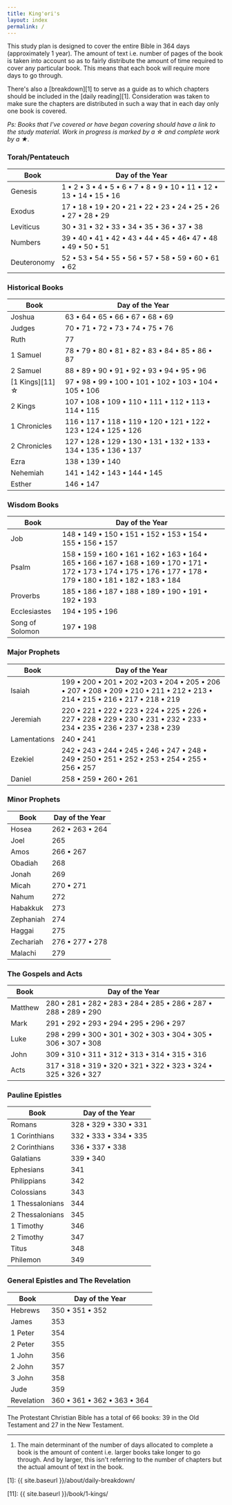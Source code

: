 ```yaml
---
title: King'ori's
layout: index
permalink: /
---
```


This study plan is designed to cover the entire Bible in 364 days (approximately
1 year). The amount of text i.e. number of pages of the book is taken into
account so as to fairly distribute the amount of time required to cover any
particular book. This means that each book will require more days to go through.

There's also a [breakdown][1] to serve as a guide as to which chapters should be
included in the [daily reading][1]. Consideration was taken to make sure the
chapters are distributed in such a way that in each day only one book is
covered.

_Ps: Books that I've covered or have began covering should have a link to the
study material. Work in progress is marked by a ☆ and complete work by a ★._

### Torah/Pentateuch

| Book               | Day of the Year                                   |
| ------------------ | ------------------------------------------------- |
| Genesis            | 1 •  2 •  3 •  4 •  5 •  6 •  7 •  8 •  9 •  10 •  11 •  12 •  13 •  14 •  15 •  16 |
| Exodus             | 17 •  18 •  19 •  20 •  21 •  22 •  23 •  24 •  25 •  26 •  27 •  28 •  29 |
| Leviticus          | 30 • 31 •  32 •  33 •  34 •  35 •  36 •  37 •  38 |
| Numbers            | 39 • 40 •  41 •  42 •  43 •  44 •  45 •  46•  47 •  48 •  49 •  50 •  51 |
| Deuteronomy        | 52 • 53 • 54 •  55 •  56 •  57 •  58 •  59 •  60 •  61 • 62 |

### Historical Books

| Book               | Day of the Year                                   |
| ------------------ | ------------------------------------------------- |
| Joshua             | 63 • 64 • 65 • 66 • 67 • 68 • 69 |
| Judges             | 70 • 71 • 72 • 73 • 74 • 75 • 76 |
| Ruth               | 77 |
| 1 Samuel           | 78 • 79 • 80 • 81 • 82 • 83 • 84 • 85 • 86 • 87 |
| 2 Samuel           | 88 • 89 • 90 • 91 • 92 • 93 • 94 • 95 • 96 |
| [1 Kings][11] ☆    | 97 • 98 • 99 • 100 • 101 • 102 • 103 • 104 • 105 • 106 |
| 2 Kings            | 107 • 108 • 109 • 110 • 111 • 112 • 113 • 114 • 115 |
| 1 Chronicles       | 116 • 117 • 118 • 119 • 120 • 121 • 122 • 123 • 124 • 125 • 126 |
| 2 Chronicles       | 127 • 128 • 129 • 130 • 131 • 132 • 133 • 134 • 135 • 136 • 137 |
| Ezra               | 138 • 139 • 140|
| Nehemiah           | 141 • 142 • 143 • 144 • 145 |
| Esther             | 146 • 147 |

### Wisdom Books

| Book               | Day of the Year                                   |
| ------------------ | ------------------------------------------------- |
|  Job               | 148 • 149 • 150 • 151 • 152 • 153 • 154 • 155 • 156 • 157 |
|  Psalm             | 158 • 159 • 160 • 161 • 162 • 163 • 164 • 165 • 166 • 167 • 168 • 169 • 170 • 171 • 172 • 173 • 174 • 175 • 176 • 177 • 178 • 179 • 180 • 181 • 182 • 183 • 184 |
|  Proverbs          | 185 • 186 • 187 • 188 • 189 • 190 • 191 • 192 • 193 |
|  Ecclesiastes      | 194 • 195 • 196 |
|  Song of Solomon   | 197 • 198 |

### Major Prophets

| Book               | Day of the Year                                   |
| ------------------ | ------------------------------------------------- |
| Isaiah             | 199 • 200 • 201 • 202 •203 • 204 • 205 • 206 • 207 • 208 • 209 • 210 • 211 • 212 • 213 • 214 • 215 • 216 • 217 • 218 • 219 |
| Jeremiah           | 220 • 221 • 222 • 223 • 224 • 225 • 226 • 227 • 228 • 229 • 230 • 231 • 232 • 233 • 234 • 235 • 236 • 237 • 238 • 239 |
| Lamentations       | 240 • 241 |
| Ezekiel            | 242 • 243 • 244 • 245 • 246 • 247 • 248 • 249 • 250 • 251 • 252 • 253 • 254 • 255 • 256 • 257 |
| Daniel             | 258 • 259 • 260  • 261 |

### Minor Prophets

| Book               | Day of the Year                                   |
| ------------------ | ------------------------------------------------- |
| Hosea              | 262 • 263 • 264 |
| Joel               | 265 |
| Amos               | 266 • 267  |
| Obadiah            | 268 |
| Jonah              | 269 |
| Micah              | 270 • 271 |
| Nahum              | 272 |
| Habakkuk           | 273 |
| Zephaniah          | 274 |
| Haggai             | 275 |
| Zechariah          | 276 • 277 • 278  |
| Malachi            | 279 |

### The Gospels and Acts

| Book               | Day of the Year                                   |
| ------------------ | ------------------------------------------------- |
| Matthew            | 280 • 281 • 282 • 283 • 284 • 285 • 286 • 287 • 288 • 289 • 290 |
| Mark               | 291 • 292 • 293 • 294 • 295 • 296 • 297 |
| Luke               | 298 • 299 • 300 • 301 • 302 • 303 • 304 • 305 • 306 • 307 • 308 |
| John               | 309 • 310 • 311 • 312 • 313 • 314 • 315 • 316 |
| Acts               | 317 • 318 • 319 • 320 • 321 • 322 • 323 • 324 • 325 • 326 • 327 |

### Pauline Epistles

| Book               | Day of the Year                                   |
| ------------------ | ------------------------------------------------- |
| Romans             | 328 • 329 • 330 • 331 |
| 1 Corinthians      | 332 • 333 • 334 • 335 |
| 2 Corinthians      | 336 • 337 • 338 |
| Galatians          | 339 • 340 |
| Ephesians          | 341 |
| Philippians        | 342 |
| Colossians         | 343 |
| 1 Thessalonians    | 344 |
| 2 Thessalonians    | 345 |
| 1 Timothy          | 346 |
| 2 Timothy          | 347 |
| Titus              | 348 |
| Philemon           | 349 |

### General Epistles and The Revelation

| Book               | Day of the Year                                   |
| ------------------ | ------------------------------------------------- |
| Hebrews            | 350 • 351 • 352 |
| James              | 353 |
| 1 Peter            | 354 |
| 2 Peter            | 355 |
| 1 John             | 356 |
| 2 John             | 357 |
| 3 John             | 358 |
| Jude               | 359 |
| Revelation         | 360 • 361 • 362 • 363 • 364 |

The Protestant Christian Bible has a total of 66 books: 39 in the Old Testament and 27 in the New Testament.

---

1. The main determinant of the number of days allocated to complete a book is
the amount of content i.e. larger books take longer to go through. And by
larger, this isn't referring to the number of chapters but the actual amount of
text in the book.

[1]: {{ site.baseurl }}/about/daily-breakdown/

[11]: {{ site.baseurl }}/book/1-kings/
